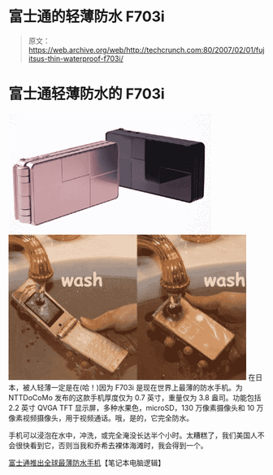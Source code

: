 # 富士通的轻薄防水 F703i

> 原文：<https://web.archive.org/web/http://techcrunch.com:80/2007/02/01/fujitsus-thin-waterproof-f703i/>

# 富士通轻薄防水的 F703i

![](img/7cd6a3842b9d18272b5210e6d46ef134.png)
![](img/6c6344f96bc31f7dde93257ab4482f9c.png)
在日本，被人轻薄一定是在(哈！)因为 F703i 是现在世界上最薄的防水手机。为 NTTDoCoMo 发布的这款手机厚度仅为 0.7 英寸，重量仅为 3.8 盎司。功能包括 2.2 英寸 QVGA TFT 显示屏，多种水果色，microSD，130 万像素摄像头和 10 万像素视频摄像头，用于视频通话。哦，是的，它完全防水。

手机可以浸泡在水中，冲洗，或完全淹没长达半个小时。太糟糕了，我们美国人不会很快看到它，否则当我和乔希去裸体海滩时，我会得到一个。

[富士通推出全球最薄防水手机](https://web.archive.org/web/20210227164548/http://www.laptoplogic.com/news/detail.php?id=2014)【笔记本电脑逻辑】